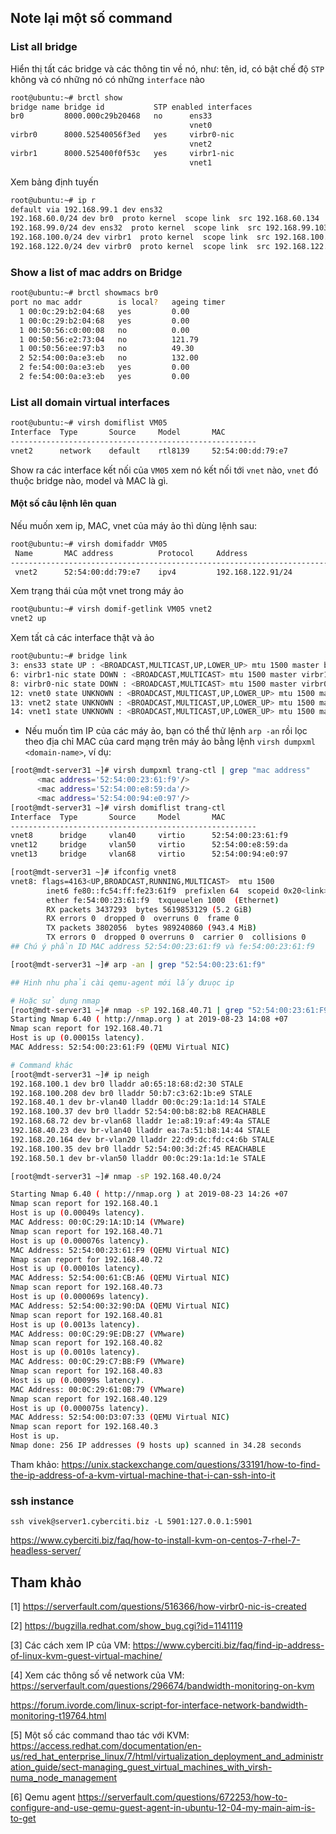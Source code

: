 ## Note lại một số command

### List all bridge

Hiển thị tất các bridge và các thông tin về nó, như: tên, id, có bật chế độ `STP` không và có những nó có những `interface` nào
```sh
root@ubuntu:~# brctl show
bridge name	bridge id			STP enabled	interfaces
br0			8000.000c29b20468	no		ens33
										vnet0
virbr0		8000.52540056f3ed	yes		virbr0-nic
										vnet2
virbr1		8000.525400f0f53c	yes		virbr1-nic
										vnet1

```
Xem bảng định tuyến

```sh
root@ubuntu:~# ip r
default via 192.168.99.1 dev ens32 
192.168.60.0/24 dev br0  proto kernel  scope link  src 192.168.60.134 
192.168.99.0/24 dev ens32  proto kernel  scope link  src 192.168.99.103 
192.168.100.0/24 dev virbr1  proto kernel  scope link  src 192.168.100.1 
192.168.122.0/24 dev virbr0  proto kernel  scope link  src 192.168.122.1 
```

### Show a list of mac addrs on Bridge

```sh
root@ubuntu:~# brctl showmacs br0
port no	mac addr		is local?	ageing timer
  1	00:0c:29:b2:04:68	yes		   	0.00
  1	00:0c:29:b2:04:68	yes		   	0.00
  1	00:50:56:c0:00:08	no		   	0.00
  1	00:50:56:e2:73:04	no		 	121.79
  1	00:50:56:ee:97:b3	no		  	49.30
  2	52:54:00:0a:e3:eb	no		 	132.00
  2	fe:54:00:0a:e3:eb	yes		   	0.00
  2	fe:54:00:0a:e3:eb	yes		   	0.00
```

### List all domain virtual interfaces

```sh
root@ubuntu:~# virsh domiflist VM05
Interface  Type       Source     Model       MAC
-------------------------------------------------------
vnet2      network    default    rtl8139     52:54:00:dd:79:e7
```

Show ra các interface kết nối của `VM05` xem nó kết nối tới `vnet` nào, `vnet` đó thuộc bridge nào, model và MAC là gì.

#### Một số câu lệnh lên quan

Nếu muốn xem ip, MAC, vnet của máy ảo thì dùng lệnh sau:
```sh
root@ubuntu:~# virsh domifaddr VM05
 Name       MAC address          Protocol     Address
-------------------------------------------------------------------------------
 vnet2      52:54:00:dd:79:e7    ipv4         192.168.122.91/24
```

Xem trạng thái của một vnet trong máy ảo

```sh
root@ubuntu:~# virsh domif-getlink VM05 vnet2
vnet2 up
```

Xem tất cả các interface thật và ảo

```sh
root@ubuntu:~# bridge link
3: ens33 state UP : <BROADCAST,MULTICAST,UP,LOWER_UP> mtu 1500 master br0 state forwarding priority 32 cost 4 
6: virbr1-nic state DOWN : <BROADCAST,MULTICAST> mtu 1500 master virbr1 state disabled priority 32 cost 100 
8: virbr0-nic state DOWN : <BROADCAST,MULTICAST> mtu 1500 master virbr0 state disabled priority 32 cost 100 
12: vnet0 state UNKNOWN : <BROADCAST,MULTICAST,UP,LOWER_UP> mtu 1500 master br0 state forwarding priority 32 cost 100 
13: vnet2 state UNKNOWN : <BROADCAST,MULTICAST,UP,LOWER_UP> mtu 1500 master virbr0 state forwarding priority 32 cost 100 
14: vnet1 state UNKNOWN : <BROADCAST,MULTICAST,UP,LOWER_UP> mtu 1500 master virbr1 state forwarding priority 32 cost 100
```

* Nếu muốn tìm IP của các máy ảo, bạn có thể thử lệnh `arp -an` rồi lọc theo địa chỉ MAC của card mạng trên máy ảo bằng lệnh `virsh dumpxml <domain-name>`, ví dụ:

```sh
[root@mdt-server31 ~]# virsh dumpxml trang-ctl | grep "mac address"
      <mac address='52:54:00:23:61:f9'/>
      <mac address='52:54:00:e8:59:da'/>
      <mac address='52:54:00:94:e0:97'/>
[root@mdt-server31 ~]# virsh domiflist trang-ctl
Interface  Type       Source     Model       MAC
-------------------------------------------------------
vnet8      bridge     vlan40     virtio      52:54:00:23:61:f9
vnet12     bridge     vlan50     virtio      52:54:00:e8:59:da
vnet13     bridge     vlan68     virtio      52:54:00:94:e0:97

[root@mdt-server31 ~]# ifconfig vnet8
vnet8: flags=4163<UP,BROADCAST,RUNNING,MULTICAST>  mtu 1500
        inet6 fe80::fc54:ff:fe23:61f9  prefixlen 64  scopeid 0x20<link>
        ether fe:54:00:23:61:f9  txqueuelen 1000  (Ethernet)
        RX packets 3437293  bytes 5619853129 (5.2 GiB)
        RX errors 0  dropped 0  overruns 0  frame 0
        TX packets 3802056  bytes 989240860 (943.4 MiB)
        TX errors 0  dropped 0 overruns 0  carrier 0  collisions 0
## Chú ý phần ID MAC address 52:54:00:23:61:f9 và fe:54:00:23:61:f9

[root@mdt-server31 ~]# arp -an | grep "52:54:00:23:61:f9"

## Hinh nhu phải cài qemu-agent mới lấy đưuọc ip

# Hoặc sử dụng nmap
[root@mdt-server31 ~]# nmap -sP 192.168.40.71 | grep "52:54:00:23:61:F9" -B 3
Starting Nmap 6.40 ( http://nmap.org ) at 2019-08-23 14:08 +07
Nmap scan report for 192.168.40.71
Host is up (0.00015s latency).
MAC Address: 52:54:00:23:61:F9 (QEMU Virtual NIC)

# Command khác
[root@mdt-server31 ~]# ip neigh
192.168.100.1 dev br0 lladdr a0:65:18:68:d2:30 STALE
192.168.100.208 dev br0 lladdr 50:b7:c3:62:1b:e9 STALE
192.168.40.1 dev br-vlan40 lladdr 00:0c:29:1a:1d:14 STALE
192.168.100.37 dev br0 lladdr 52:54:00:b8:82:b8 REACHABLE
192.168.68.72 dev br-vlan68 lladdr 1e:a8:19:af:49:4a STALE
192.168.40.23 dev br-vlan40 lladdr ea:7a:51:b8:14:44 STALE
192.168.20.164 dev br-vlan20 lladdr 22:d9:dc:fd:c4:6b STALE
192.168.100.35 dev br0 lladdr 52:54:00:3d:2f:45 REACHABLE
192.168.50.1 dev br-vlan50 lladdr 00:0c:29:1a:1d:1e STALE

[root@mdt-server31 ~]# nmap -sP 192.168.40.0/24

Starting Nmap 6.40 ( http://nmap.org ) at 2019-08-23 14:26 +07
Nmap scan report for 192.168.40.1
Host is up (0.00049s latency).
MAC Address: 00:0C:29:1A:1D:14 (VMware)
Nmap scan report for 192.168.40.71
Host is up (0.000076s latency).
MAC Address: 52:54:00:23:61:F9 (QEMU Virtual NIC)
Nmap scan report for 192.168.40.72
Host is up (0.00010s latency).
MAC Address: 52:54:00:61:CB:A6 (QEMU Virtual NIC)
Nmap scan report for 192.168.40.73
Host is up (0.000069s latency).
MAC Address: 52:54:00:32:90:DA (QEMU Virtual NIC)
Nmap scan report for 192.168.40.81
Host is up (0.0013s latency).
MAC Address: 00:0C:29:9E:DB:27 (VMware)
Nmap scan report for 192.168.40.82
Host is up (0.0010s latency).
MAC Address: 00:0C:29:C7:BB:F9 (VMware)
Nmap scan report for 192.168.40.83
Host is up (0.00099s latency).
MAC Address: 00:0C:29:61:0B:79 (VMware)
Nmap scan report for 192.168.40.129
Host is up (0.000075s latency).
MAC Address: 52:54:00:D3:07:33 (QEMU Virtual NIC)
Nmap scan report for 192.168.40.3
Host is up.
Nmap done: 256 IP addresses (9 hosts up) scanned in 34.28 seconds
```

Tham khảo: https://unix.stackexchange.com/questions/33191/how-to-find-the-ip-address-of-a-kvm-virtual-machine-that-i-can-ssh-into-it


### ssh instance 
  
    ssh vivek@server1.cyberciti.biz -L 5901:127.0.0.1:5901

https://www.cyberciti.biz/faq/how-to-install-kvm-on-centos-7-rhel-7-headless-server/

## Tham khảo

[1] https://serverfault.com/questions/516366/how-virbr0-nic-is-created

[2] https://bugzilla.redhat.com/show_bug.cgi?id=1141119

[3] Các cách xem IP của VM: https://www.cyberciti.biz/faq/find-ip-address-of-linux-kvm-guest-virtual-machine/

[4] Xem các thông số về network của VM: https://serverfault.com/questions/296674/bandwidth-monitoring-on-kvm
    
https://forum.ivorde.com/linux-script-for-interface-network-bandwidth-monitoring-t19764.html

[5] Một số các command thao tác với KVM: https://access.redhat.com/documentation/en-us/red_hat_enterprise_linux/7/html/virtualization_deployment_and_administration_guide/sect-managing_guest_virtual_machines_with_virsh-numa_node_management

[6] Qemu agent https://serverfault.com/questions/672253/how-to-configure-and-use-qemu-guest-agent-in-ubuntu-12-04-my-main-aim-is-to-get



